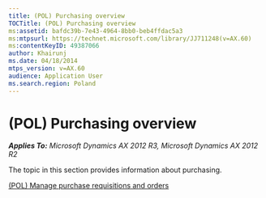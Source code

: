 ```yaml
---
title: (POL) Purchasing overview
TOCTitle: (POL) Purchasing overview
ms:assetid: bafdc39b-7e43-4964-8bb0-beb4ffdac5a3
ms:mtpsurl: https://technet.microsoft.com/library/JJ711248(v=AX.60)
ms:contentKeyID: 49387066
author: Khairunj
ms.date: 04/18/2014
mtps_version: v=AX.60
audience: Application User
ms.search.region: Poland
---
```


# (POL) Purchasing overview 


_**Applies To:** Microsoft Dynamics AX 2012 R3, Microsoft Dynamics AX 2012 R2_

The topic in this section provides information about purchasing.

[(POL) Manage purchase requisitions and orders](pol-manage-purchase-requisitions-and-orders.md)

  


